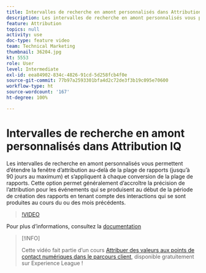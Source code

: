 ```yaml
---
title: Intervalles de recherche en amont personnalisés dans Attribution IQ
description: Les intervalles de recherche en amont personnalisés vous permettent d’étendre la fenêtre d’attribution au-delà de la plage de rapports (jusqu’à 90 jours au maximum) et s’appliquent à chaque conversion de la plage de rapports. Cette option permet généralement d’accroître la précision de l’attribution pour les événements qui se produisent au début de la période de création des rapports en tenant compte des interactions qui se sont produites au cours du ou des mois précédents.
feature: Attribution
topics: null
activity: use
doc-type: feature video
team: Technical Marketing
thumbnail: 36204.jpg
kt: 5553
role: User
level: Intermediate
exl-id: eea84902-834c-4826-91cd-5d258fcb4f0e
source-git-commit: 77b97a2593301bfa4d2c72de3f3b19c095e70600
workflow-type: ht
source-wordcount: '167'
ht-degree: 100%

---
```


# Intervalles de recherche en amont personnalisés dans Attribution IQ

Les intervalles de recherche en amont personnalisés vous permettent d’étendre la fenêtre d’attribution au-delà de la plage de rapports (jusqu’à 90 jours au maximum) et s’appliquent à chaque conversion de la plage de rapports. Cette option permet généralement d’accroître la précision de l’attribution pour les événements qui se produisent au début de la période de création des rapports en tenant compte des interactions qui se sont produites au cours du ou des mois précédents.

>[!VIDEO](https://video.tv.adobe.com/v/36204/?quality=12&learn=on)

Pour plus d’informations, consultez la [documentation](https://experienceleague.adobe.com/docs/analytics/analyze/analysis-workspace/attribution/models.html?lang=fr#lookback-windows)

>[!INFO]
>
> Cette vidéo fait partie d’un cours [Attribuer des valeurs aux points de contact numériques dans le parcours client](https://experienceleague.adobe.com/?recommended=Analytics-U-1-2020.2), disponible gratuitement sur Experience League !
